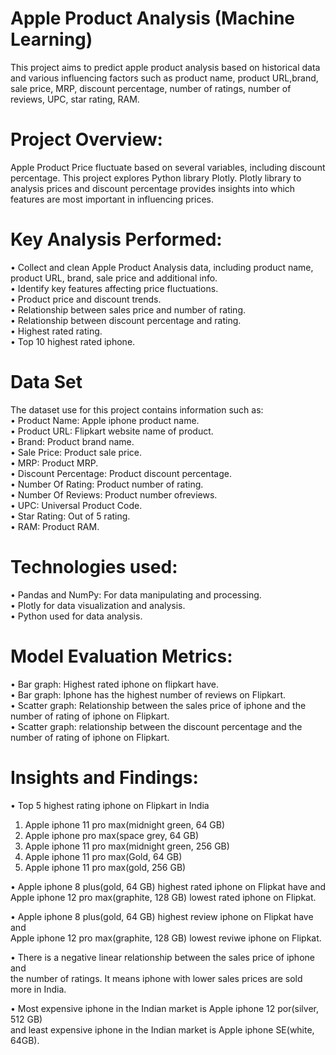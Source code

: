 <h1>Apple Product Analysis (Machine Learning)</h1>

This project aims to predict apple product analysis based on historical data and various influencing factors such as product name, product URL,brand, sale price, MRP, discount percentage, number of ratings, number of reviews, UPC, star rating, RAM.<br>
 
 <h1>Project Overview:</h1>

Apple Product Price  fluctuate based on several variables, including discount percentage. 
This project explores Python library Plotly. Plotly library  to analysis  prices and discount percentage provides insights into which features are most important in influencing prices. 

 <h1>Key Analysis Performed:</h1>
 
•	Collect and clean Apple Product Analysis  data, including product name, product URL, brand, sale price and additional info.<br> 
•	Identify key features affecting price fluctuations.<br> 
•	Product price and discount trends.<br> 
•	Relationship between sales price and number of rating.<br> 
•	Relationship between discount percentage and rating.<br> 
•	Highest rated rating.<br> 
•	Top 10 highest rated iphone.<br> 

<h1>Data Set</h1>

The dataset use for this project contains information such as:<br> 
•	Product Name: Apple iphone product name.<br> 
•	Product URL: Flipkart website name of product.<br> 
•	Brand: Product brand name.<br> 
•	Sale Price: Product sale price.<br> 
•	MRP: Product MRP.<br> 
•	Discount Percentage: Product discount percentage.<br> 
•	Number Of Rating: Product number of rating.<br> 
•	Number Of Reviews: Product number ofreviews.<br> 
•	UPC: Universal Product Code.<br> 
•	Star Rating: Out of 5 rating.<br> 
•	RAM: Product RAM.<br> 

<h1>Technologies used:</h1>

•	Pandas and NumPy: For data manipulating and processing.<br> 
•	Plotly  for data visualization and analysis.<br> 
•	Python used for data analysis.<br> 

 <h1>Model Evaluation Metrics:</h1>
 
•	Bar graph: Highest rated iphone on flipkart have.<br> 
•	Bar graph: Iphone has the highest number of reviews on Flipkart.<br> 
•	Scatter graph: Relationship between the sales price of iphone and the number of rating of iphone on Flipkart.<br> 
•	Scatter graph: relationship between the discount percentage and the number of rating of iphone on Flipkart.<br> 

<h1>Insights and Findings:</h1>

•	Top 5 highest rating iphone on Flipkart in India<br> 
1.	Apple iphone 11 pro max(midnight green, 64 GB)<br> 
2.	Apple iphone pro max(space grey, 64 GB)<br> 
3.	Apple iphone 11 pro max(midnight green, 256 GB)<br> 
4.	Apple iphone 11 pro max(Gold, 64 GB)<br> 
5.	Apple iphone 11 pro max(gold, 256 GB)<br>

•	Apple iphone 8 plus(gold, 64 GB) highest rated iphone on Flipkat have and <br> 
  Apple iphone 12 pro max(graphite, 128 GB) lowest rated iphone on Flipkat.<br> 
  
•	Apple iphone 8 plus(gold, 64 GB) highest review  iphone on Flipkat have and <br> 
  Apple iphone 12 pro max(graphite, 128 GB) lowest reviwe iphone on Flipkat.<br> 
  
•	There is a negative linear relationship between the sales price of iphone and<br> 
  the number of ratings. It means iphone with lower sales prices are sold more in India.<br> 
  
•	Most expensive iphone in the Indian market is Apple iphone 12 por(silver, 512 GB)<br> 
  and least expensive iphone  in the Indian market is Apple iphone SE(white, 64GB).<br> 
